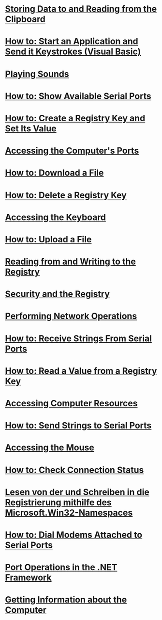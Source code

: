 # [Storing Data to and Reading from the Clipboard](storing-data-to-and-reading-from-the-clipboard.md)
# [How to: Start an Application and Send it Keystrokes (Visual Basic)](how-to-start-an-application-and-send-it-keystrokes.md)
# [Playing Sounds](playing-sounds.md)
# [How to: Show Available Serial Ports](how-to-show-available-serial-ports.md)
# [How to: Create a Registry Key and Set Its Value](how-to-create-a-registry-key-and-set-its-value.md)
# [Accessing the Computer's Ports](accessing-the-computer-s-ports.md)
# [How to: Download a File](how-to-download-a-file.md)
# [How to: Delete a Registry Key](how-to-delete-a-registry-key.md)
# [Accessing the Keyboard](accessing-the-keyboard.md)
# [How to: Upload a File](how-to-upload-a-file.md)
# [Reading from and Writing to the Registry](reading-from-and-writing-to-the-registry.md)
# [Security and the Registry](security-and-the-registry.md)
# [Performing Network Operations](performing-network-operations.md)
# [How to: Receive Strings From Serial Ports](how-to-receive-strings-from-serial-ports.md)
# [How to: Read a Value from a Registry Key](how-to-read-a-value-from-a-registry-key.md)
# [Accessing Computer Resources](index.md)
# [How to: Send Strings to Serial Ports](how-to-send-strings-to-serial-ports.md)
# [Accessing the Mouse](accessing-the-mouse.md)
# [How to: Check Connection Status](how-to-check-connection-status.md)
# [Lesen von der und Schreiben in die Registrierung mithilfe des Microsoft.Win32-Namespaces](reading-from-and-writing-to-the-registry-using-the-microsoft-win32-namespace.md)
# [How to: Dial Modems Attached to Serial Ports](how-to-dial-modems-attached-to-serial-ports.md)
# [Port Operations in the .NET Framework](port-operations-in-the-net-framework.md)
# [Getting Information about the Computer](getting-information-about-the-computer.md)
